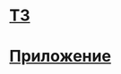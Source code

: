 # [ТЗ](https://github.com/netology-code/ra16-homeworks/tree/master/composition)

# [Приложение](https://russianstupidcode.github.io/ra-composition)
